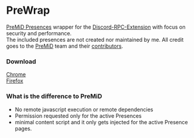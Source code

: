 # PreWrap
[PreMiD Presences](https://github.com/PreMiD/Presences) wrapper for the [Discord-RPC-Extension](https://github.com/lolamtisch/Discord-RPC-Extension) with focus on security and performance.  
The included presences are not created nor maintained by me. All credit goes to the [PreMiD](https://premid.app/) team and their [contributors](https://premid.app/contributors).

### Download
<a href="https://chrome.google.com/webstore/detail/prewrap/calpcokkjmookodfpbmdbknfcjhekgaj" target="_blank">Chrome</a>  
<a href="https://addons.mozilla.org/firefox/addon/prewrap/" target="_blank">Firefox</a>

### What is the difference to PreMiD
* No remote javascript execution or remote dependencies
* Permission requested only for the active Presences
* minimal content script and it only gets injected for the active Presence pages.
